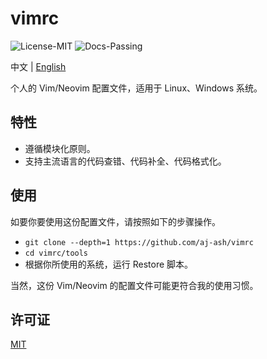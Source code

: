 # vimrc

![License-MIT](https://img.shields.io/badge/License-MIT-blue.svg)
![Docs-Passing](https://img.shields.io/badge/Docs-Passing-green.svg)

中文 | [English](../README.md)

个人的 Vim/Neovim 配置文件，适用于 Linux、Windows 系统。

## 特性

+ 遵循模块化原则。
+ 支持主流语言的代码查错、代码补全、代码格式化。

## 使用

如要你要使用这份配置文件，请按照如下的步骤操作。

+ ``git clone --depth=1 https://github.com/aj-ash/vimrc``
+ ``cd vimrc/tools``
+ 根据你所使用的系统，运行 Restore 脚本。

当然，这份 Vim/Neovim 的配置文件可能更符合我的使用习惯。

## 许可证

[MIT](../LICENSE)
